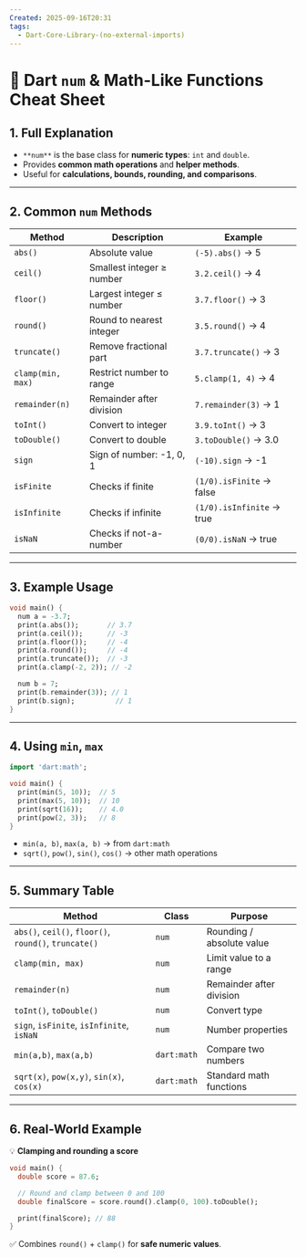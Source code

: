 ```yaml
---
Created: 2025-09-16T20:31
tags:
  - Dart-Core-Library-(no-external-imports)
---
```

# 🎯 Dart `num` & Math-Like Functions Cheat Sheet

## 1. Full Explanation

- `**num**` is the base class for **numeric types**: `int` and `double`.
- Provides **common math operations** and **helper methods**.
- Useful for **calculations, bounds, rounding, and comparisons**.

---

## 2. Common `num` Methods

|Method|Description|Example|
|---|---|---|
|`abs()`|Absolute value|`(-5).abs()` → 5|
|`ceil()`|Smallest integer ≥ number|`3.2.ceil()` → 4|
|`floor()`|Largest integer ≤ number|`3.7.floor()` → 3|
|`round()`|Round to nearest integer|`3.5.round()` → 4|
|`truncate()`|Remove fractional part|`3.7.truncate()` → 3|
|`clamp(min, max)`|Restrict number to range|`5.clamp(1, 4)` → 4|
|`remainder(n)`|Remainder after division|`7.remainder(3)` → 1|
|`toInt()`|Convert to integer|`3.9.toInt()` → 3|
|`toDouble()`|Convert to double|`3.toDouble()` → 3.0|
|`sign`|Sign of number: -1, 0, 1|`(-10).sign` → -1|
|`isFinite`|Checks if finite|`(1/0).isFinite` → false|
|`isInfinite`|Checks if infinite|`(1/0).isInfinite` → true|
|`isNaN`|Checks if not-a-number|`(0/0).isNaN` → true|

---

## 3. Example Usage

```Dart
void main() {
  num a = -3.7;
  print(a.abs());       // 3.7
  print(a.ceil());      // -3
  print(a.floor());     // -4
  print(a.round());     // -4
  print(a.truncate());  // -3
  print(a.clamp(-2, 2)); // -2

  num b = 7;
  print(b.remainder(3)); // 1
  print(b.sign);          // 1
}

```

---

## 4. Using `min`, `max`

```Dart
import 'dart:math';

void main() {
  print(min(5, 10));  // 5
  print(max(5, 10));  // 10
  print(sqrt(16));    // 4.0
  print(pow(2, 3));   // 8
}

```

- `min(a, b)`, `max(a, b)` → from `dart:math`
- `sqrt()`, `pow()`, `sin()`, `cos()` → other math operations

---

## 5. Summary Table

|Method|Class|Purpose|
|---|---|---|
|`abs()`, `ceil()`, `floor()`, `round()`, `truncate()`|`num`|Rounding / absolute value|
|`clamp(min, max)`|`num`|Limit value to a range|
|`remainder(n)`|`num`|Remainder after division|
|`toInt()`, `toDouble()`|`num`|Convert type|
|`sign`, `isFinite`, `isInfinite`, `isNaN`|`num`|Number properties|
|`min(a,b)`, `max(a,b)`|`dart:math`|Compare two numbers|
|`sqrt(x)`, `pow(x,y)`, `sin(x)`, `cos(x)`|`dart:math`|Standard math functions|

---

## 6. Real-World Example

💡 **Clamping and rounding a score**

```Dart
void main() {
  double score = 87.6;

  // Round and clamp between 0 and 100
  double finalScore = score.round().clamp(0, 100).toDouble();

  print(finalScore); // 88
}

```

✅ Combines `round()` + `clamp()` for **safe numeric values**.
